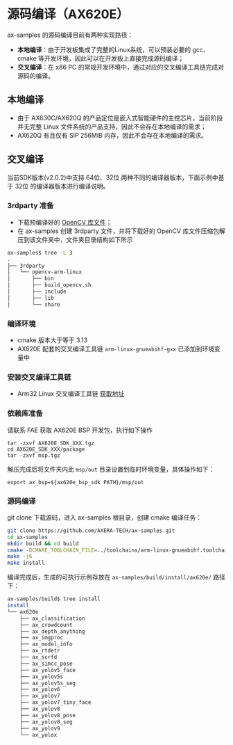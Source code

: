 # 源码编译（AX620E）

ax-samples 的源码编译目前有两种实现路径：

- **本地编译**：由于开发板集成了完整的Linux系统，可以预装必要的 gcc、cmake 等开发环境，因此可以在开发板上直接完成源码编译；
- **交叉编译**：在 x86 PC 的常规开发环境中，通过对应的交叉编译工具链完成对源码的编译。

## 本地编译

- 由于 AX630C/AX620Q 的产品定位是嵌入式智能硬件的主控芯片，当前阶段并无完整 Linux 文件系统的产品支持，因此不会存在本地编译的需求；
- AX620Q 有且仅有 SIP 256MiB 内存，因此不会存在本地编译的需求。  

## 交叉编译

当前SDK版本(v2.0.2)中支持 64位、32位 两种不同的编译器版本，下面示例中基于 32位 的编译器版本进行编译说明。

### 3rdparty 准备

- 下载预编译好的 [OpenCV 库文件](https://github.com/AXERA-TECH/ax-samples/releases/download/v0.1/opencv-arm-linux-gnueabihf-gcc-7.5.0.zip)；
- 在 ax-samples 创建 3rdparty 文件，并将下载好的 OpenCV 库文件压缩包解压到该文件夹中，文件夹目录结构如下所示

```bash
ax-samples$ tree -L 3
.
├── 3rdparty
│   └── opencv-arm-linux
│       ├── bin
│       ├── build_opencv.sh
│       ├── include
│       ├── lib
│       └── share
```

### 编译环境
- cmake 版本大于等于 3.13
- AX620E 配套的交叉编译工具链 `arm-linux-gnueabihf-gxx` 已添加到环境变量中

### 安装交叉编译工具链

- Arm32 Linux 交叉编译工具链 [获取地址](http://releases.linaro.org/components/toolchain/binaries/7.5-2019.12/arm-linux-gnueabihf/gcc-linaro-7.5.0-2019.12-x86_64_arm-linux-gnueabihf.tar.xz)

### 依赖库准备

请联系 FAE 获取 AX620E BSP 开发包，执行如下操作

```
tar -zxvf AX620E_SDK_XXX.tgz
cd AX620E_SDK_XXX/package
tar -zxvf msp.tgz
```

解压完成后将文件夹内此 `msp/out` 目录设置到临时环境变量，具体操作如下：

```
export ax_bsp=${ax620e_bsp_sdk PATH}/msp/out
```

### 源码编译
git clone 下载源码，进入 ax-samples 根目录，创建 cmake 编译任务：

```bash
git clone https://github.com/AXERA-TECH/ax-samples.git
cd ax-samples
mkdir build && cd build
cmake -DCMAKE_TOOLCHAIN_FILE=../toolchains/arm-linux-gnueabihf.toolchain.cmake -DBSP_MSP_DIR=${ax_bsp}/ -DAXERA_TARGET_CHIP=ax620e ..
make -j6
make install
```

编译完成后，生成的可执行示例存放在 `ax-samples/build/install/ax620e/` 路径下：

```bash
ax-samples/build$ tree install
install
└── ax620e
    ├── ax_classification
    ├── ax_crowdcount
    ├── ax_depth_anything
    ├── ax_imgproc
    ├── ax_model_info
    ├── ax_rtdetr
    ├── ax_scrfd
    ├── ax_simcc_pose
    ├── ax_yolov5_face
    ├── ax_yolov5s
    ├── ax_yolov5s_seg
    ├── ax_yolov6
    ├── ax_yolov7
    ├── ax_yolov7_tiny_face
    ├── ax_yolov8
    ├── ax_yolov8_pose
    ├── ax_yolov8_seg
    ├── ax_yolov9
    └── ax_yolox
```
